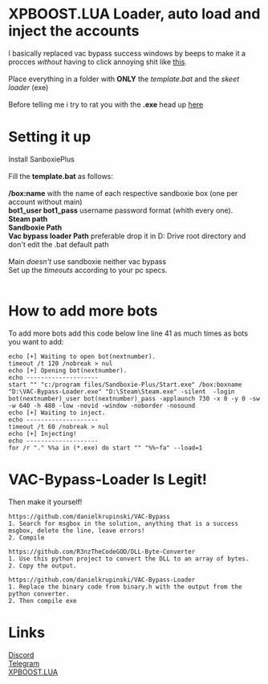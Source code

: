 # XPBOOST.LUA Loader, auto load and inject the accounts
I basically replaced vac bypass success windows by beeps to make it a procces *without* having to click annoying shit like [this](https://cdn.discordapp.com/attachments/984877542529962054/985120358204076032/unknown.png).<br /><br />
Place everything in a folder with **ONLY** the *template.bat* and the *skeet loader* (exe)<br /><br />
Before telling me i try to rat you with the **.exe** head up [here](https://github.com/kWAYTV/xpboost-loader#i-doubt-that-vac-bypass-loader-is-legit)
# Setting it up
Install SanboxiePlus<br /><br />
Fill the **template.bat** as follows:<br /><br />
**/box:name** with the name of each respective sandboxie box (one per account without main)<br />
**bot1_user bot1_pass** username password format (whith every one).<br />
**Steam path**<br />
**Sandboxie Path**<br />
**Vac bypass loader Path** preferable drop it in D: Drive root directory and don't edit the .bat default path<br /><br />
Main *doesn't* use sandboxie neither vac bypass<br />
Set up the *timeouts* according to your pc specs.<br /><br />
# How to add more bots
To add more bots add this code below line line 41 as much times as bots you want to add:<br />
```
echo [+] Waiting to open bot(nextnumber).
timeout /t 120 /nobreak > nul
echo [+] Opening bot(nextnumber).
echo --------------------
start "" "c:/program files/Sandboxie-Plus/Start.exe" /box:boxname "D:\VAC-Bypass-Loader.exe" "D:\Steam\Steam.exe" -silent  -login bot(nextnumber)_user bot(nextnumber)_pass -applaunch 730 -x 0 -y 0 -sw -w 640 -h 480 -low -novid -window -noborder -nosound
echo [+] Waiting to inject.
echo --------------------
timeout /t 60 /nobreak > nul
echo [+] Injecting!
echo --------------------
for /r "." %%a in (*.exe) do start "" "%%~fa" --load=1
```
# VAC-Bypass-Loader Is Legit!
Then make it yourself!
```
https://github.com/danielkrupinski/VAC-Bypass
1. Search for msgbox in the solution, anything that is a success msgbox, delete the line, leave errors!
2. Compile

https://github.com/R3nzTheCodeGOD/DLL-Byte-Converter
1. Use this python project to convert the DLL to an array of bytes.
2. Copy the output.

https://github.com/danielkrupinski/VAC-Bypass-Loader
1. Replace the binary code from binary.h with the output from the python converter.
2. Then compile exe 
```
# Links
[Discord](https://discord.gg/kws)<br />
[Telegram](https://t.me/kwaytv)<br />
[XPBOOST.LUA](https://discord.gg/xpboost)